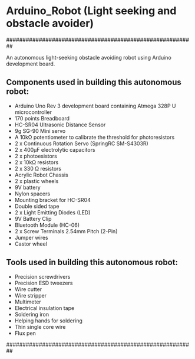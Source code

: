 # Arduino_Robot (Light seeking and obstacle avoider)

##########################################################

An autonomous light-seeking obstacle avoiding robot using
Arduino development board.

Components used in building this autonomous robot:
----------------------------------------------------------

- Arduino Uno Rev 3 development board containing Atmega 328P U microcontroller
- 170 points Breadboard  
- HC-SR04 Ultrasonic Distance Sensor 
- 9g SG-90 Mini servo
- A 10kΩ potentiometer to calibrate the threshold for photoresistors
- 2 x Continuous Rotation Servo (SpringRC SM-S4303R) 
- 2 x 400μF electrolytic capacitors
- 2 x photoesistors 
- 2 x 10kΩ resistors 
- 2 x 330 Ω resistors
- Acrylic Robot Chassis 
- 2 x plastic wheels
- 9V battery
- Nylon spacers
- Mounting bracket for HC-SR04
- Double sided tape
- 2 x Light Emitting Diodes (LED)
- 9V Battery Clip
- Bluetooth Module (HC-06)
- 2 x Screw Terminals 2.54mm Pitch (2-Pin)
- Jumper wires
- Castor wheel

Tools used in building this autonomous robot:
----------------------------------------------------------
- Precision screwdrivers
- Precision ESD tweezers
- Wire cutter
- Wire stripper
- Multimeter
- Electrical insulation tape
- Soldering iron
- Helping hands for soldering
- Thin single core wire
- Flux pen

##########################################################
